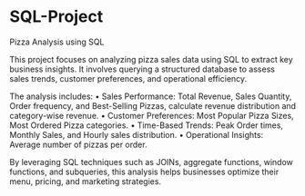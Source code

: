 # SQL-Project
Pizza Analysis using SQL

This project focuses on analyzing pizza sales data using SQL to extract key business insights. It involves querying a structured database to assess sales trends, customer preferences, and operational efficiency. 

The analysis includes:
•	Sales Performance: Total Revenue, Sales Quantity, Order frequency, and Best-Selling Pizzas, calculate revenue distribution and category-wise revenue.
•	Customer Preferences: Most Popular Pizza Sizes, Most Ordered Pizza categories. 
•	Time-Based Trends: Peak Order times, Monthly Sales, and Hourly sales distribution. 
•	Operational Insights: Average number of pizzas per order.

By leveraging SQL techniques such as JOINs, aggregate functions, window functions, and subqueries, this analysis helps businesses optimize their menu, pricing, and marketing strategies.
